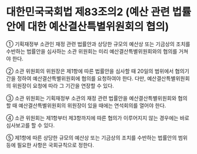 # 대한민국국회법 제83조의2 (예산 관련 법률안에 대한 예산결산특별위원회의 협의)

① 기획재정부 소관인 재정 관련 법률안과 상당한 규모의 예산상 또는 기금상의 조치를 수반하는 법률안을 심사하는 소관 위원회는 미리 예산결산특별위원회와의 협의를 거쳐야 한다.

② 소관 위원회의 위원장은 제1항에 따른 법률안을 심사할 때 20일의 범위에서 협의기간을 정하여 예산결산특별위원회에 협의를 요청하여야 한다. 다만, 예산결산특별위원회의 위원장이 요청에 따라 그 기간을 연장할 수 있다.

③ 소관 위원회는 기획재정부 소관의 재정 관련 법률안을 예산결산특별위원회와 협의할 때 예산결산특별위원회의 위원장이 있을 때에는 연석회의를 열어야 한다.

④ 소관 위원회는 제1항부터 제3항까지에 따른 협의가 이루어지지 않는 경우에는 바로 심사보고를 할 수 있다.

⑤ 제1항에 따른 상당한 규모의 예산상 또는 기금상의 조치를 수반하는 법률안의 범위 등에 필요한 사항은 국회규칙으로 정한다.
